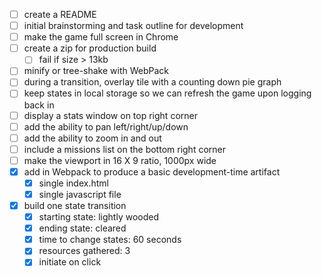 - [ ] create a README
- [ ] initial brainstorming and task outline for development
- [ ] make the game full screen in Chrome
- [ ] create a zip for production build
    - [ ] fail if size > 13kb
- [ ] minify or tree-shake with WebPack
- [ ] during a transition, overlay tile with a counting down pie graph
- [ ] keep states in local storage so we can refresh the game upon logging back in
- [ ] display a stats window on top right corner
- [ ] add the ability to pan left/right/up/down
- [ ] add the ability to zoom in and out
- [ ] include a missions list on the bottom right corner
- [ ] make the viewport in 16 X 9 ratio, 1000px wide
- [X] add in Webpack to produce a basic development-time artifact
    - [X] single index.html
    - [X] single javascript file
- [X] build one state transition
    - [X] starting state: lightly wooded
    - [X] ending state: cleared
    - [X] time to change states: 60 seconds
    - [X] resources gathered: 3
    - [X] initiate on click
